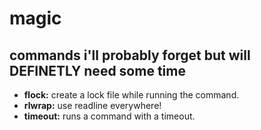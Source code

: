# magic
## commands i'll probably forget but will DEFINETLY need some time

- **flock:** create a lock file while running the command.
- **rlwrap:** use readline everywhere!
- **timeout:** runs a command with a timeout.
